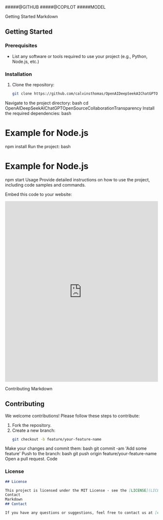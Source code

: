 #####@GITHUB
#####@COPILOT #####MODEL

Getting Started
Markdown
## Getting Started

### Prerequisites
- List any software or tools required to use your project (e.g., Python, Node.js, etc.)

### Installation
1. Clone the repository:
   ```bash
   git clone https://github.com/calvinsthomas/OpenAIDeepSeekAIChatGPTOpenSourceCollaborationTransparency.git
Navigate to the project directory:
bash
cd OpenAIDeepSeekAIChatGPTOpenSourceCollaborationTransparency
Install the required dependencies:
bash
# Example for Node.js
npm install
Run the project:
bash
# Example for Node.js
npm start
Usage
Provide detailed instructions on how to use the project, including code samples and commands.

Embed this code to your website:

<iframe src="https://www.linkedin.com/embed/feed/update/urn:li:share:7293412872527699969" height="593" width="504" frameborder="0" allowfullscreen="" title="Embedded post"></iframe>

Contributing
Markdown
## Contributing

We welcome contributions! Please follow these steps to contribute:

1. Fork the repository.
2. Create a new branch:
   ```bash
   git checkout -b feature/your-feature-name
Make your changes and commit them:
bash
git commit -am 'Add some feature'
Push to the branch:
bash
git push origin feature/your-feature-name
Open a pull request.
Code
### License
```markdown
## License

This project is licensed under the MIT License - see the [LICENSE](LICENSE) file for details.
Contact
Markdown
## Contact

If you have any questions or suggestions, feel free to contact us at [calvinstephenthomas@gmail.com] or official [applmountain@icloud.com] for urgent email requests!
